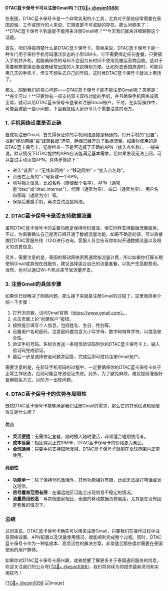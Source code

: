 **DTAC蓝卡保号卡可以注册Gmail吗？[[TG💪+ @esim1088](https://t.me/s/esim1088)]**

在泰国，DTAC蓝卡保号卡是一个非常实用的小工具，尤其对于那些经常需要在泰国逗留、工作或旅行的人来说，它简直是不可或缺的存在。那么问题来了：**DTAC蓝卡保号卡到底能不能用来注册Gmail呢？**今天我们就来详细聊聊这个话题。

首先，咱们得搞清楚什么是DTAC蓝卡保号卡。简单来说，DTAC蓝卡保号卡是一种专门用于保持手机号码激活状态的小型SIM卡。它不需要绑定任何套餐，只要插入手机并开机，就能确保你的号码不会因为长时间不使用而被运营商回收。这对于需要频繁更换设备或者经常出国的人来说特别方便。比如你去泰国旅游时，可能只用几天的手机卡，但又不想失去自己的号码，这时候DTAC蓝卡保号卡就派上用场了。

那么，回到我们的核心问题——DTAC蓝卡保号卡能不能注册Gmail呢？答案是：**完全可以！**只要你有一部支持双卡双待功能的手机，并且确保手机网络设置正常，就可以用DTAC蓝卡保号卡登录和注册Gmail账户。不过，在实际操作中，可能会遇到一些小问题，下面我就给大家分享几个需要注意的地方。

### **1. 手机网络设置是否正确**

要成功注册Gmail，首先得保证你的手机网络连接是畅通的。打开手机的“设置”，找到“移动网络”或“蜂窝数据”选项，确保已经开启了数据流量。如果你使用的是DTAC蓝卡保号卡，记得检查一下是否选择了正确的APN（接入点名称）。一般来说，默认情况下DTAC提供的APN应该能满足基本需求，但如果发现无法上网，可以尝试手动添加APN。具体步骤如下：

- 进入“设置” > “无线和网络” > “移动网络” > “接入点名称”。
- 点击右上角的“+”号新建一个APN。
- 填写相关信息，比如名称（随便起个名字）、APN（通常是“dtac”或“dtac.internet”）、代理（通常为空）、端口（通常为空）、用户名和密码（通常为空）等。
- 保存后重启手机，再次尝试连接网络。

### **2. DTAC蓝卡保号卡是否支持数据流量**

虽然DTAC蓝卡保号卡的主要功能是保持号码激活，但它同样支持数据流量服务。不过，你需要确认自己是否已经开通了数据流量功能。如果不确定的话，可以直接拨打DTAC客服热线（*124*)进行咨询。客服人员会告诉你如何开通数据流量以及相关的资费信息。

另外，需要注意的是，泰国的移动网络资费通常按流量计费，所以如果你打算长期使用Gmail或其他在线服务，建议选择适合自己的流量套餐，以免产生高额费用。当然，也可以通过Wi-Fi热点来节省流量开支。

### **3. 注册Gmail的具体步骤**

如果你已经解决了网络问题，那么接下来就是注册Gmail的过程了。这里我简单介绍一下步骤：

1. 打开浏览器，访问Gmail官网（https://www.gmail.com）。
2. 点击页面上的“创建账户”按钮。
3. 按照提示填写个人信息，包括姓名、生日、性别等。
4. 设置用户名和密码，注意密码要包含大小写字母、数字和特殊字符，以提高安全性。
5. 验证手机号码。系统会发送一条短信验证码到你的DTAC蓝卡保号卡上，输入验证码完成验证。
6. 最后一步是选择安全问题并回答，完成后即可成功注册Gmail账户。

需要注意的是，在验证手机号码的过程中，一定要确保你的DTAC蓝卡保号卡处于正常工作状态，否则可能会导致验证失败。此外，为了避免麻烦，建议提前准备好备用联系方式，以防万一出现问题。

### **4. DTAC蓝卡保号卡的优势与局限性**

既然DTAC蓝卡保号卡能够满足我们注册Gmail的需求，那么它的其他优点和局限性又是什么呢？

#### **优点**
- **灵活便捷**：无需绑定套餐，随时插入随时激活，非常适合短期使用者。
- **成本低廉**：相比购买正式SIM卡，DTAC蓝卡保号卡的价格更为亲民。
- **全球通用**：只要手机支持国际漫游，DTAC蓝卡保号卡就能在全球范围内正常使用。

#### **局限性**
- **功能单一**：除了保持号码激活外，其他功能相对有限，比如无法拨打电话或发送短信。
- **信号覆盖范围有限**：在偏远地区可能会出现信号不稳定的情况。
- **流量费用较高**：与其他国家相比，泰国的移动数据资费偏高，尤其是在没有固定套餐的情况下。

### **总结**

总的来说，DTAC蓝卡保号卡确实可以用来注册Gmail，只要我们在操作过程中注意网络设置、APN配置以及流量使用情况，就能顺利完成整个过程。同时，DTAC蓝卡保号卡作为一种低成本、高灵活性的解决方案，非常适合那些偶尔需要在泰国使用的用户群体。

如果你对DTAC蓝卡保号卡感兴趣，或者想要了解更多关于泰国通讯服务的信息，欢迎关注我们的公众号[[TG💪+ @esim1088](https://t.me/s/esim1088)]，我们将持续为你提供最新资讯和实用技巧！

[[TG💪+ @esim1088](https://t.me/s/esim1088) ![Image](https://i.postimg.cc/4NQfJmqS/Snipaste-2025-05-13-00-14-12.png)]